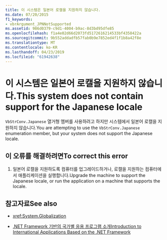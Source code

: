 ```yaml
---
title: 이 시스템은 일본어 로캘을 지원하지 않습니다.
ms.date: 07/20/2015
f1_keywords:
- vbrArgument_JPNNotSupported
ms.assetid: 986d0379-c9d1-4004-b9ac-8d3bd95dfe85
ms.openlocfilehash: f1a4e02d66d2073fd5172616214533bf4358422a
ms.sourcegitcommit: 9b552addadfb57fab0b9e7852ed4f1f1b8a42f8e
ms.translationtype: MT
ms.contentlocale: ko-KR
ms.lasthandoff: 04/23/2019
ms.locfileid: "61942638"
---
```

# <a name="this-system-does-not-contain-support-for-the-japanese-locale"></a><span data-ttu-id="386a4-102">이 시스템은 일본어 로캘을 지원하지 않습니다.</span><span class="sxs-lookup"><span data-stu-id="386a4-102">This system does not contain support for the Japanese locale</span></span>
<span data-ttu-id="386a4-103">`VbStrConv.Japanese` 열거형 멤버를 사용하려고 하지만 시스템에서 일본어 로캘을 지원하지 않습니다.</span><span class="sxs-lookup"><span data-stu-id="386a4-103">You are attempting to use the `VbStrConv.Japanese` enumeration member, but your system does not support the Japanese locale.</span></span>  
  
## <a name="to-correct-this-error"></a><span data-ttu-id="386a4-104">이 오류를 해결하려면</span><span class="sxs-lookup"><span data-stu-id="386a4-104">To correct this error</span></span>  
  
1. <span data-ttu-id="386a4-105">일본어 로캘을 지원하도록 컴퓨터를 업그레이드하거나, 로캘을 지원하는 컴퓨터에서 애플리케이션을 실행합니다.</span><span class="sxs-lookup"><span data-stu-id="386a4-105">Upgrade the machine to support the Japanese locale, or run the application on a machine that supports the locale.</span></span>  
  
## <a name="see-also"></a><span data-ttu-id="386a4-106">참고자료</span><span class="sxs-lookup"><span data-stu-id="386a4-106">See also</span></span>

- <xref:System.Globalization>

- [<span data-ttu-id="386a4-107">.NET Framework 기반의 국가별 응용 프로그램 소개</span><span class="sxs-lookup"><span data-stu-id="386a4-107">Introduction to International Applications Based on the .NET Framework</span></span>](/visualstudio/ide/introduction-to-international-applications-based-on-the-dotnet-framework)
